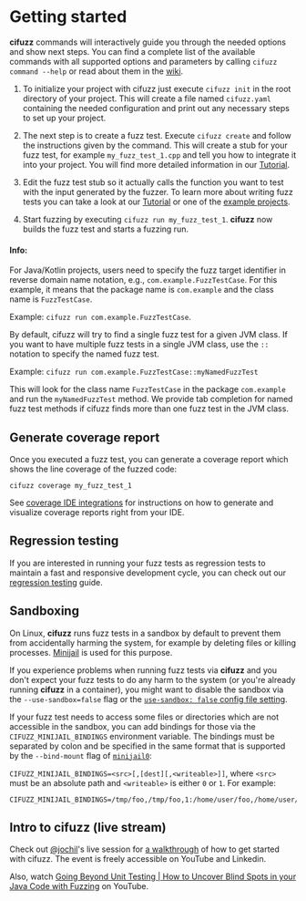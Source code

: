 # Getting started

**cifuzz** commands will interactively guide you through the needed
options and show next steps. You can find a complete list of the available
commands with all supported options and parameters by calling `cifuzz command
--help` or read about them in the
[wiki](https://github.com/CodeIntelligenceTesting/cifuzz/wiki/cifuzz).

1. To initialize your project with cifuzz just execute `cifuzz init` in the
   root directory of your project. This will create a file named `cifuzz.yaml`
   containing the needed configuration and print out any necessary steps to
   set up your project.

2. The next step is to create a fuzz test. Execute `cifuzz create` and follow
   the instructions given by the command. This will create a stub for your fuzz
   test, for example `my_fuzz_test_1.cpp` and tell you how to integrate it into
   your project. You will find more detailed information in our
   [Tutorial](How-To-Write-A-Fuzz-Test.md).

3. Edit the fuzz test stub so it actually calls the function you want to test
   with the input generated by the fuzzer. To learn more about writing fuzz
   tests you can take a look at our [Tutorial](How-To-Write-A-Fuzz-Test.md) or
   one of the [example projects](../examples).

4. Start fuzzing by executing `cifuzz run my_fuzz_test_1`. **cifuzz** now builds
   the fuzz test and starts a fuzzing run.

#### Info:

For Java/Kotlin projects, users need to specify the fuzz target identifier in
reverse domain name notation, e.g., `com.example.FuzzTestCase`. For this
example, it means that the package name is `com.example` and the class name is
`FuzzTestCase`.

Example: `cifuzz run com.example.FuzzTestCase`.

By default, cifuzz will try to find a single fuzz test for a given JVM class.
If you want to have multiple fuzz tests in a single JVM class, use the `::`
notation to specify the named fuzz test.

Example: `cifuzz run com.example.FuzzTestCase::myNamedFuzzTest`

This will look for the class name `FuzzTestCase` in the package `com.example`
and run the `myNamedFuzzTest` method. We provide tab completion for named fuzz
test methods if cifuzz finds more than one fuzz test in the JVM class.

## Generate coverage report

Once you executed a fuzz test, you can generate a coverage report which shows
the line coverage of the fuzzed code:

    cifuzz coverage my_fuzz_test_1

See [coverage IDE integrations](Coverage-ide-integrations.md) for instructions
on how to generate and visualize coverage reports right from your IDE.

## Regression testing

If you are interested in running your fuzz tests as regression tests to maintain
a fast and responsive development cycle, you can check out our
[regression testing](Regression-Testing.md) guide.

## Sandboxing

On Linux, **cifuzz** runs fuzz tests in a sandbox by default to prevent them
from accidentally harming the system, for example by deleting files or killing
processes. [Minijail](https://google.github.io/minijail/minijail0.1.html) is
used for this purpose.

If you experience problems when running fuzz tests via **cifuzz** and you don't
expect your fuzz tests to do any harm to the system (or you're already running
**cifuzz** in a container), you might want to disable the sandbox via the
`--use-sandbox=false` flag or the [`use-sandbox: false` config file
setting](docs/Configuration.md#use-sandbox).

If your fuzz test needs to access some files or directories which are not
accessible in the sandbox, you can add bindings for those via the
`CIFUZZ_MINIJAIL_BINDINGS` environment variable. The bindings must be separated
by colon and be specified in the same format that is supported by the
`--bind-mount` flag of [`minijail0`](https://google.github.io/minijail/minijail0.1.html):

`CIFUZZ_MINIJAIL_BINDINGS=<src>[,[dest][,<writeable>]]`, where `<src>` must be an absolute path
and `<writeable>` is either `0` or `1`. For example:

```
CIFUZZ_MINIJAIL_BINDINGS=/tmp/foo,/tmp/foo,1:/home/user/foo,/home/user/foo,1
```

## Intro to cifuzz (live stream)

Check out [@jochil](https://github.com/jochil)'s live session for
[a walkthrough](https://www.code-intelligence.com/webinar/uncovering-hidden-bugs-and-vulnerabilities)
of how to get started with cifuzz. The event is freely accessible on YouTube
and Linkedin.

Also, watch [Going Beyond Unit Testing | How to Uncover Blind Spots in your
Java Code with Fuzzing](https://www.youtube.com/watch?v=8yECb-p3cQI) on
YouTube.
